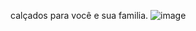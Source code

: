 calçados para você e sua familia.
![image](https://user-images.githubusercontent.com/116300569/202542202-b5599e0c-9c96-433b-95ee-a71bfae7a366.png)

